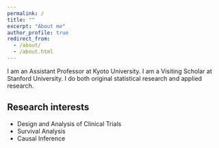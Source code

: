 ```yaml
---
permalink: /
title: ""
excerpt: "About me"
author_profile: true
redirect_from: 
  - /about/
  - /about.html
---
```


I am an Assistant Professor at Kyoto University. I am a Visiting Scholar at Stanford University. I do both original statistical research and applied research. 

## Research interests

* Design and Analysis of Clinical Trials
* Survival Analysis
* Causal Inference

